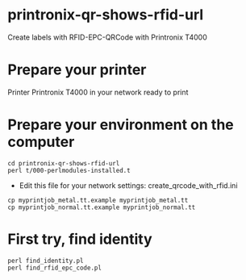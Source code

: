 # printronix-qr-shows-rfid-url
Create labels with RFID-EPC-QRCode with Printronix T4000


# Prepare your printer

Printer Printronix T4000 in your network ready to print


# Prepare your environment on the computer

```
cd printronix-qr-shows-rfid-url
perl t/000-perlmodules-installed.t
```

* Edit this file for your network settings: create_qrcode_with_rfid.ini

```
cp myprintjob_metal.tt.example myprintjob_metal.tt
cp myprintjob_normal.tt.example myprintjob_normal.tt
```

# First try, find identity

```
perl find_identity.pl
perl find_rfid_epc_code.pl
```
